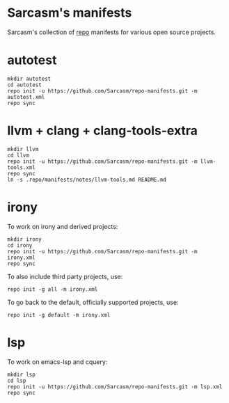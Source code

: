 # Sarcasm's manifests

Sarcasm's collection of [repo](https://gerrit.googlesource.com/git-repo)
manifests for various open source projects.

# autotest

    mkdir autotest
    cd autotest
    repo init -u https://github.com/Sarcasm/repo-manifests.git -m autotest.xml
    repo sync

# llvm + clang + clang-tools-extra

    mkdir llvm
    cd llvm
    repo init -u https://github.com/Sarcasm/repo-manifests.git -m llvm-tools.xml
    repo sync
    ln -s .repo/manifests/notes/llvm-tools.md README.md

# irony

To work on irony and derived projects:

    mkdir irony
    cd irony
    repo init -u https://github.com/Sarcasm/repo-manifests.git -m irony.xml
    repo sync

To also include third party projects, use:

    repo init -g all -m irony.xml

To go back to the default, officially supported projects, use:

    repo init -g default -m irony.xml

# lsp

To work on emacs-lsp and cquery:

    mkdir lsp
    cd lsp
    repo init -u https://github.com/Sarcasm/repo-manifests.git -m lsp.xml
    repo sync
